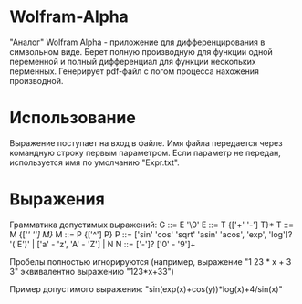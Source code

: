 # Wolfram-Alpha
"Аналог" Wolfram Alpha - приложение для дифференцирования в символьном виде. Берет полную производную для функции одной переменной и полный дифференциал для функции нескольких перменных.
Генерирует pdf-файл с логом процесса нахожения производной.

# Использование
Выражение поступает на вход в файле.
Имя файла передается через командную строку первым параметром. Если параметр не передан, используется имя по умолчанию "Expr.txt".

# Выражения

Грамматика допустимых выражений:
G ::= E '\0'
E ::= T {['+' '-'] T}*
T ::= M {['*' '\'] M}*
M ::= P {['^']     P} 
P ::= ['sin' 'cos' 'sqrt' 'asin' 'acos', 'exp', 'log']? '('E')' | ['a' - 'z', 'A' - 'Z'] | N
N ::= ['-']? ['0' - '9']+

Пробелы полностью игнорируются (например, выражение "1 23 * x + 3 3" эквивалентно выражению "123*x+33")

Пример допустимого выражения: "sin(exp(x)+cos(y))*log(x)+4/sin(x)"

